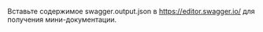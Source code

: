 Вставьте содержимое swagger.output.json в https://editor.swagger.io/ для получения мини-документации.